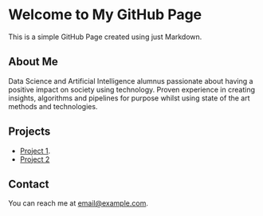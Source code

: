 <!-- <style>
    .custom-font {
        font-family: 'Verdana', Geneva, sans-serif;
        color: #9C9C9C;
    }
    .container {
        display: flex;
    }
    .column {
    flex: 33.33%;
    padding: 10px;
  }
</style> -->

<!-- # Regular Markdown Heading

<p class="custom-font">This is a paragraph with a custom font and color.</p>

Normal text follows here. -->

# Welcome to My GitHub Page

This is a simple GitHub Page created using just Markdown.

## About Me

Data Science and Artificial Intelligence alumnus passionate about having
a positive impact on society using technology. Proven experience in creating insights, algorithms and pipelines for purpose whilst using state of
the art methods and technologies.


<!-- <div class="container">
  <div class="column" style="background-color:#FFFFFF;">
    <h2>Column 1</h2>
    <p>Some text in column 1.</p>
  </div>
  <div class="column" style="background-color:#ffffff;">
    <h2>Column 2</h2>
    <p>Some text in column 2.</p>
  </div>
  <div class="column" style="background-color:#ffffff;">
    <h2>Column 3</h2>
    <p>Some text in column 3.</p>
  </div>
</div> -->

## Projects

- [Project 1](/projects/taxonomy_matching.md).
- [Project 2](https://github.com/username/project2)

## Contact

You can reach me at [email@example.com](mailto:email@example.com).
